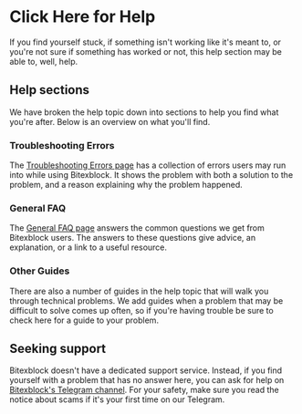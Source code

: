 # Click Here for Help


If you find yourself stuck, if something isn't working like it's meant to, or you're not sure if something has worked or not, this help section may be able to, well, help.

## Help sections

We have broken the help topic down into sections to help you find what you're after. Below is an overview on what you'll find.

### Troubleshooting Errors

The [Troubleshooting Errors page](https://docs.bitexblock.com/help/troubleshooting) has a collection of errors users may run into while using Bitexblock. It shows the problem with both a solution to the problem, and a reason explaining why the problem happened.

### General FAQ

The [General FAQ page](https://docs.bitexblock.com/help/faq) answers the common questions we get from Bitexblock users. The answers to these questions give advice, an explanation, or a link to a useful resource.

### Other Guides

There are also a number of guides in the help topic that will walk you through technical problems. We add guides when a problem that may be difficult to solve comes up often, so if you're having trouble be sure to check here for a guide to your problem.

## Seeking support

Bitexblock doesn't have a dedicated support service. Instead, if you find yourself with a problem that has no answer here, you can ask for help on [Bitexblock's Telegram channel](https://t.me/Bitexblock). For your safety, make sure you read the notice about scams if it's your first time on our Telegram.
